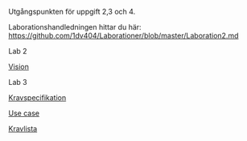 Utgångspunkten för uppgift 2,3 och 4.

Laborationshandledningen hittar du här: https://github.com/1dv404/Laborationer/blob/master/Laboration2.md

Lab 2

[Vision](https://docs.google.com/document/d/1yCezKEoPkrVHmRUQS6KGG387UhQza3MEfJdQI46345g/edit?usp=sharing)

Lab 3

[Kravspecifikation](https://docs.google.com/document/d/1xVo2mJWfkqsBB64y96Tuo51FvWLyKoML9vX8rrw8_gc/edit?usp=sharing)

[Use case](https://docs.google.com/document/d/1N-bVL-2KI_uQUcLf0pVm7f1uEfKcrg5MDVdvLhLGSRY/edit?usp=sharing)

[Kravlista](https://docs.google.com/spreadsheet/ccc?key=0ArxauT4cLTx3dEV2VnM5N3ZRZjJHdU1XVFcwSlRmQ3c&usp=sharing)
